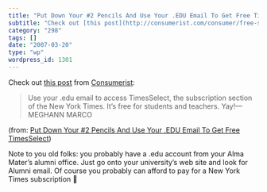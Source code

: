 ```yaml
---
title: "Put Down Your #2 Pencils And Use Your .EDU Email To Get Free TimesSelect"
subtitle: "Check out [this post](http://consumerist.com/consumer/free-stuff/put-down-your-2-pencils-and-use-you..."
category: "298"
tags: []
date: "2007-03-20"
type: "wp"
wordpress_id: 1301
---
```

Check out [this post](http://consumerist.com/consumer/free-stuff/put-down-your-2-pencils-and-use-your-edu-email-to-get-free-timesselect-245560.php) from [Consumerist](http://www.consumerist.com):
> Use your .edu email to access TimesSelect, the subscription section of the New York Times. It’s free for students and teachers. Yay!—MEGHANN MARCO

 (from: [Put Down Your #2 Pencils And Use Your .EDU Email To Get Free TimesSelect](http://consumerist.com/consumer/free-stuff/put-down-your-2-pencils-and-use-your-edu-email-to-get-free-timesselect-245560.php)) 

 Note to you old folks: you probably have a .edu account from your Alma Mater’s alumni office. Just go onto your university’s web site and look for Alumni email. Of course you probably can afford to pay for a New York Times subscription 🙂